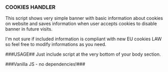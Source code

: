 ### COOKIES HANDLER ###
This script shows very simple banner with basic information about cookies on website and saves information when user accepts cookies to disable banner in future visits.

I'm not sure if included information is compliant with new EU cookies LAW so feel free to modify informations as you need.

###USAGE##
Just include script at the very bottom of your body section.

###Vanilla JS - no dependencies!###
